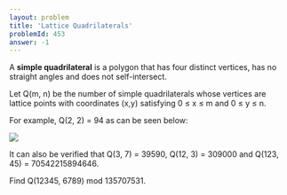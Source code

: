 ```yaml
---
layout: problem
title: 'Lattice Quadrilaterals'
problemId: 453
answer: -1
---
```

A **simple quadrilateral** is a polygon that has four distinct vertices, has no straight angles and does not self-intersect.

Let Q(m, n) be the number of simple quadrilaterals whose vertices are lattice points with coordinates (x,y) satisfying 0 ≤ x ≤ m and 0 ≤ y ≤ n.

For example, Q(2, 2) = 94 as can be seen below:

![](project/images/p453_quad.png)

It can also be verified that Q(3, 7) = 39590, Q(12, 3) = 309000 and Q(123, 45) = 70542215894646.

Find Q(12345, 6789) mod 135707531.